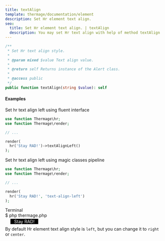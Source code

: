 ```yaml
---
title: textAlign
template: thermage/documentation/element
description: Set Hr element text align.
seo:
  title: Set Hr element text align. | textAlign
  description: You may set Hr text align with help of method textAlign
---
```


```php
/**
 * Set Hr text align style.
 *
 * @param mixed $value Text align value.
 *
 * @return self Returns instance of the Alert class.
 *
 * @access public
 */
public function textAlign(string $value): self
```

#### Examples

Set hr text align left using fluent interface
```php
use function Thermage\hr;
use function Thermage\render;

// ...

render(
  hr('Stay RAD!')->textAlignLeft()
);
```

Set hr text align left using magic classes pipeline
```php
use function Thermage\hr;
use function Thermage\render;

// ...

render(
  hr('Stay RAD!', 'text-align-left')
);
```

<div class="terminal">
  <div class="terminal-header">Terminal</div>
  <div class="terminal-body">
    <div class="terminal-command">$ php thermage.php</div>
    <div class="el-div" style="width: 100%; color: white;"><div style="border-bottom: 1px solid red; width: 100%; border-color: white!important; position: relative;
height: 12px;"><div style="background: black;width: 90px;position: absolute;left: 17px;text-align: center;top: 3px;">Stay RAD!</div></div></div>
  </div>
</div>

By default Hr element text align style is `left`, but you can change it to `right` or `center`.